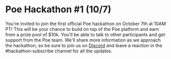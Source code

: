 # Poe Hackathon #1 (10/7)

You're invited to join the first official Poe hackathon on October 7th at 10AM PT! This will be your chance to build on top of the Poe platform and earn from a prize pool of $10k. You'll be able to talk to other participants and get support from the Poe team. We'll share more information as we approach the hackathon, so be sure to join us on [Discord](https://discord.gg/B9GhuFwC) and leave a reaction in the #hackathon-subscribe channel for all the updates.
